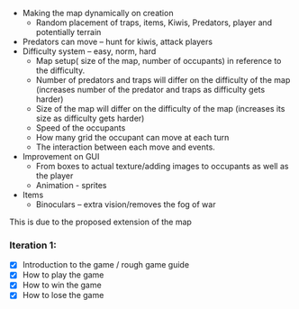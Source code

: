 - Making the map dynamically on creation
  * Random placement of traps, items, Kiwis, Predators, player and potentially terrain
- Predators can move – hunt for kiwis, attack players
- Difficulty system – easy, norm, hard
  * Map setup( size of the map, number of occupants) in reference to the difficulty.
  * Number of predators and traps will differ on the difficulty of the map (increases number of the predator and traps as difficulty gets harder)
  * Size of the map will differ on the difficulty of the map (increases its size as difficulty gets harder) 
  * Speed of the occupants  
  * How many grid the occupant can move at each turn 
  * The interaction between each move and events.  
- Improvement on GUI 
  * From boxes to actual texture/adding images to occupants as well as the player 
  * Animation - sprites 
- Items 
  * Binoculars – extra vision/removes the fog of war 

This is due to the proposed extension of the map 

### Iteration 1:
- [x] Introduction to the game / rough game guide
- [x] How to play the game
- [x] How to win the game
- [x] How to lose the game
